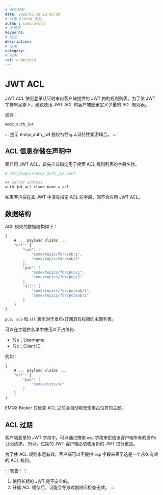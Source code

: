 ```yaml
---
# 编写日期
date: 2022-05-18 13:00:00
# 作者 Github 名称
author: savonarola
# 关键字
keywords:
# 描述
description:
# 分类
category:
# 引用
ref: undefined
---
```


# JWT ACL

JWT ACL 使用登录认证时来自客户端提供的 JWT 内的规则列表。为了使 JWT 字符串足够下，建议使用 JWT ACL 的客户端应该定义少量的 ACL 规则表。

插件：

```bash
emqx_auth_jwt
```

::: 提示
emqx_auth_jwt 授权特性与认证特性紧密耦合。
:::

## ACL 信息存储在声明中

要启用 JWT ACL，首先应该指定用于搜索 ACL 规则列表的字段名称。

```bash
# etc/plugins/emqx_auth_jwt.conf

## Server address
auth.jwt.acl_clame_name = acl

```

如果客户端在其 JWT 中没有指定 ACL 的字段，则不会应用 JWT ACL。

## 数据结构

ACL 规则的数据结构如下：

```js
{
    # ... payload claims ...
    "acl": {
        "sub": [
            "some/topic/for/sub/1",
            "some/topic/for/sub/2"
        ],
        "pub": [
            "some/topics/for/pub/1",
            "some/topics/for/pub/2"
        ],
        "all": [
            "some/topics/for/pubsub/1",
            "some/topics/for/pubsub/2"
        ]
    }
}
```

`pub`、`sub` 和 `all` 表示对于发布/订阅具有权限的主题列表。

可以在主题白名单中使用以下占位符:
- %u：Username
- %c：Client ID

例如：
```js
{
    # ... payload claims ...
    "acl": {
        "pub": [
            "some/stats/%c"
        ]
    }
}
```

EMQX Broker 在检查 ACL 之前会自动填充使用占位符的主题。

## ACL 过期

客户端登录的 JWT 字段中，可以通过携带 `exp` 字段来拒绝该客户端所有的发布/订阅请求。
所以，过期的 JWT 客户端必须使用新的 JWT 进行重连。

为了使 ACL 规则永远有效，客户端可以不提供 `exp` 字段来表示这是一个永久有效的 ACL 规则。

::: 警告！！
1. 使用长期的 JWT 是不安全的。
2. 开启 ACL 缓存后，可能会导致过期时间检查无效。
:::
